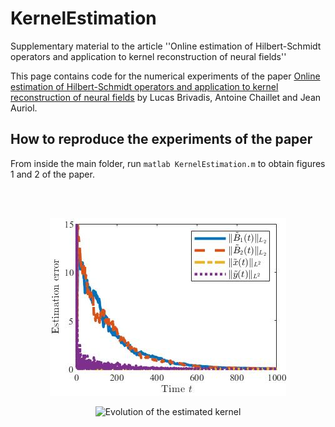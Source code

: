 # KernelEstimation

Supplementary material to the article ''Online estimation of Hilbert-Schmidt operators and application to kernel reconstruction of neural fields''

This page contains code for the numerical experiments of the paper [Online estimation of Hilbert-Schmidt operators and application to
kernel reconstruction of neural fields](https://hal.archives-ouvertes.fr/hal-???????????????) by Lucas Brivadis, Antoine Chaillet and Jean Auriol.

## How to reproduce the experiments of the paper

From inside the main folder, run
	```
	matlab KernelEstimation.m
	```
to obtain figures 1 and 2 of the paper.

<br/><br/>

<p align="center">
	<img src="https://github.com/brivadis/KernelEstimation/blob/main/fig1.jpg" title="Convergence of the adaptive observer">
</p>
<figure>

<p align="center">
	<img src="https://github.com/brivadis/KernelEstimation/blob/main/fig2.gif" title="Evolution of the estimated kernel">
</p>
<figure>
